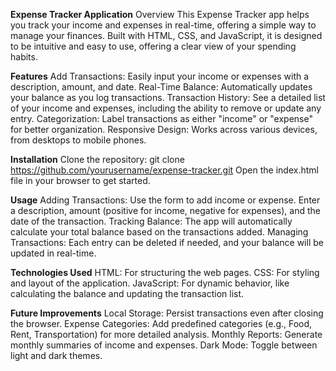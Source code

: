 **Expense Tracker Application**
Overview
This Expense Tracker app helps you track your income and expenses in real-time, offering a simple way to manage your finances. Built with HTML, CSS, and JavaScript, it is designed to be intuitive and easy to use, offering a clear view of your spending habits.

**Features**
Add Transactions: Easily input your income or expenses with a description, amount, and date.
Real-Time Balance: Automatically updates your balance as you log transactions.
Transaction History: See a detailed list of your income and expenses, including the ability to remove or update any entry.
Categorization: Label transactions as either "income" or "expense" for better organization.
Responsive Design: Works across various devices, from desktops to mobile phones.

**Installation**
Clone the repository:
git clone https://github.com/yourusername/expense-tracker.git
Open the index.html file in your browser to get started.

**Usage**
Adding Transactions: Use the form to add income or expense. Enter a description, amount (positive for income, negative for expenses), and the date of the transaction.
Tracking Balance: The app will automatically calculate your total balance based on the transactions added.
Managing Transactions: Each entry can be deleted if needed, and your balance will be updated in real-time.

**Technologies Used**
HTML: For structuring the web pages.
CSS: For styling and layout of the application.
JavaScript: For dynamic behavior, like calculating the balance and updating the transaction list.

**Future Improvements**
Local Storage: Persist transactions even after closing the browser.
Expense Categories: Add predefined categories (e.g., Food, Rent, Transportation) for more detailed analysis.
Monthly Reports: Generate monthly summaries of income and expenses.
Dark Mode: Toggle between light and dark themes.


